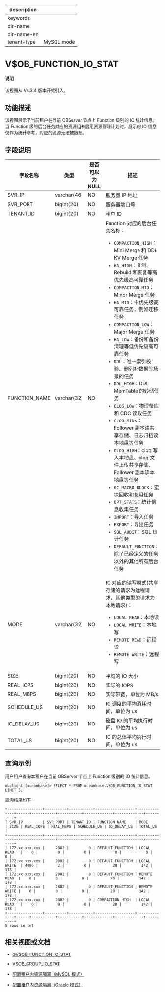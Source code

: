 |description||
|---|---|
|keywords||
|dir-name||
|dir-name-en||
|tenant-type| MySQL mode|

# V$OB_FUNCTION_IO_STAT

<main id="notice" type='explain'>
<h4>说明</h4>
<p>该视图从 V4.3.4 版本开始引入。</p>
</main>

## 功能描述

该视图展示了当前租户在当前 OBServer 节点上 Function 级别的 IO 统计信息。当 Function 级的后台任务对应的资源组未启用资源管理计划时，展示的 IO 信息仅作为统计参考，对应的资源无法被限制。

## 字段说明

|             字段名称          |      类型    | 是否可以为 NULL |            描述                                            |
|------------------------------|--------------|----------------|------------------------------------------------------------|
| SVR_IP                       | varchar(46)  | NO             | 服务器 IP 地址     |
| SVR_PORT                     | bigint(20)   | NO             | 服务器端口号       |
| TENANT_ID                    | bigint(20)   | NO             | 租户 ID            |
| FUNCTION_NAME                | varchar(32)  | NO             | Function 对应的后台任务名称：<ul><li>`COMPACTION_HIGH`：Mini Merge 和 DDL KV Merge 任务</li> <li>`HA_HIGH`：复制、Rebuild 和恢复等高优先级高可靠任务</li> <li>`COMPACTION_MID`：Minor Merge 任务</li> <li>`HA_MID`：中优先级高可靠任务，例如迁移任务</li> <li>`COMPACTION_LOW`：Major Merge 任务</li> <li>`HA_LOW`：备份和备份清理等低优先级高可靠任务</li> <li>`DDL`：唯一索引校验、删列补数据等场景的任务</li> <li>`DDL_HIGH`：DDL MemTable 的转储任务</li> <li>`CLOG_LOW`：物理备库和 CDC 读取任务</li> <li>`CLOG_MID`<： Follower 副本读共享存储、日志归档读本地盘等任务</li> <li>`CLOG_HIGH`：clog 写入本地盘、clog 文件上传共享存储、Follower 副本读本地盘等任务</li> <li>`GC_MACRO_BLOCK`：宏块回收和复用任务</li> <li>`OPT_STATS`：统计信息收集任务</li> <li>`IMPORT`：导入任务</li> <li>`EXPORT`：导出任务</li> <li>`SQL_AUDIT`：SQL 审计任务</li> <li>`DEFAULT_FUNCTION`：除了已经定义的任务以外的其他所有后台任务</li></ul>    |
| MODE                         | varchar(32)  | NO             | IO 对应的读写模式(共享存储的请求为远程请求，其他类型的请求为本地请求)：<ul><li>`LOCAL READ`：本地读</li> <li>`LOCAL WRITE`：本地写</li> <li>`REMOTE READ`：远程读</li> <li>`REMOTE WRITE`：远程写</li></ul>    |
| SIZE                         | bigint(20)   | NO             | 平均的 IO 大小     |
| REAL_IOPS                    | bigint(20)   | NO             | 实际的 IOPS     |
| REAL_MBPS                    | bigint(20)   | NO             | 实际带宽，单位为 MB/s     |
| SCHEDULE_US                  | bigint(20)   | NO             | IO 调度的平均消耗时间，单位为 us     |
| IO_DELAY_US                  | bigint(20)   | NO             | 磁盘 IO 的平均执行时间，单位为 us     |
| TOTAL_US                     | bigint(20)   | NO             | IO 的总体平均执行时间，单位为 us     |

## 查询示例

用户租户查询本租户在当前 OBServer 节点上 Function 级别的 IO 统计信息。

```shell
obclient [oceanbase]> SELECT * FROM oceanbase.V$OB_FUNCTION_IO_STAT LIMIT 5;
```

查询结果如下：

```shell
+----------------+----------+-----------+------------------+--------------+------+-----------+-----------+-------------+-------------+----------+
| SVR_IP         | SVR_PORT | TENANT_ID | FUNCTION_NAME    | MODE         | SIZE | REAL_IOPS | REAL_MBPS | SCHEDULE_US | IO_DELAY_US | TOTAL_US |
+----------------+----------+-----------+------------------+--------------+------+-----------+-----------+-------------+-------------+----------+
| 172.xx.xxx.xxx |     2882 |         0 | DEFAULT_FUNCTION | LOCAL READ   |    0 |         0 |         0 |           0 |           0 |        0 |
| 172.xx.xxx.xxx |     2882 |         0 | DEFAULT_FUNCTION | LOCAL WRITE  | 4096 |         2 |         0 |          20 |         142 |      178 |
| 172.xx.xxx.xxx |     2882 |         0 | DEFAULT_FUNCTION | REMOTE READ  |    0 |         0 |         0 |          20 |         142 |      178 |
| 172.xx.xxx.xxx |     2882 |         0 | DEFAULT_FUNCTION | REMOTE WRITE |    0 |         0 |         0 |          20 |         142 |      178 |
| 172.xx.xxx.xxx |     2882 |         0 | COMPACTION_HIGH  | LOCAL READ   |    0 |         0 |         0 |          20 |         142 |      178 |
+----------------+----------+-----------+------------------+--------------+------+-----------+-----------+-------------+-------------+----------+
5 rows in set
```

## 相关视图或文档

* [GV$OB_FUNCTION_IO_STAT](910.gv-ob_function_io_stat-of-mysql-mode.md)

* [V$OB_GROUP_IO_STAT](31120.v-ob_group_io_stat-of-mysql-mode.md)

* [配置租户内资源隔离（MySQL 模式）](../../../../600.manage/200.tenant-management/600.common-tenant-operations/300.resource-isolation/300.resource-isolation-of-mysql-mode/200.resource-isolation-at-user-level-of-mysql-mode.md)

* [配置租户内资源隔离（Oracle 模式）](../../../../600.manage/200.tenant-management/600.common-tenant-operations/300.resource-isolation/200.resource-isolation-of-oracle-mode/200.resource-isolation-at-user-level-of-oracle-mode.md)

